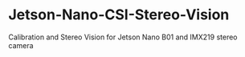 # Jetson-Nano-CSI-Stereo-Vision
Calibration and Stereo Vision for Jetson Nano B01 and IMX219 stereo camera
